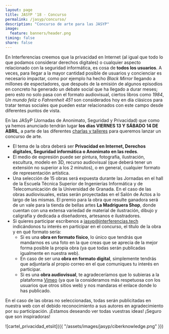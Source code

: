 ```yaml
---
layout: page
title: JASYP '18 - Concurso
permalink: /jasyp/concurso/
description: "Concurso de arte para las JASYP"
image:
  feature: banners/header.png
timing: false
share: false
---
```


En Interferencias creemos que la privacidad en Internet (al igual que todo lo que podamos considerar derechos digitales) o cualquier aspecto relacionado con la seguridad informática, es cosa de **todos los usuarios**. A veces, para llegar a la mayor cantidad posible de usuarios y concienciar es necesario impactar, como por ejemplo ha hecho *Black Mirror* llegando a millones de espectadores, que después de la emisión de algunos episodios en concreto ha generado un debate social que ha llegado a durar meses; pero esto no solo pasa con el formato audiovisual, ciertos libros como *1984*, *Un mundo feliz* o *Fahrenheit 451* son considerados hoy en día clásicos para tratar temas sociales que pueden estar relacionados con este campo desde diferentes puntos de vista.

En las JASyP (Jornadas de Anonimato, Seguridad y Privacidad) que como ya hemos anunciado tendrán lugar **los días VIERNES 13 Y SÁBADO 14 DE ABRIL**, a parte de las diferentes [charlas y talleres](https://interferencias.tech/jasyp/) para queremos lanzar un concurso de arte.

- El tema de la obra deberá ser **Privacidad en Internet, Derechos digitales, Seguridad informática o Anonimato en las redes**.
- El medio de expresión puede ser pintura, fotografía, ilustración, escultura, modelo en 3D, recurso audiovisual (que deberá tener un extensión no superior a los 2 minutos), o en general, cualquier formato de representación artística.
- Una selección de 15 obras será expuesta durante las Jornadas en el hall de la Escuela Técnica Superior de Ingenierías Informática y de Telecomunicación de la Universidad de Granada. En el caso de las obras audiovisuales, estas serán proyectadas en el Salón de Actos a lo largo de las mismas. El premio para la obra que resulte ganadora será de un vale para la tienda de bellas artes **La Madriguera Shop**, donde cuentan con una extensa variedad de material de ilustración, dibujo y caligrafía y dedicada a diseñadores, artesanos e ilustradores.
- Si quieres participar escríbenos a [jasyp@interferencias.tech](mailto:jasyp@interferencias.tech) indicándonos tu interés en participar en el concurso, el título de la obra y en qué formato sería:
  - Si es una **obra en formato físico**, lo único que tendrás que mandarnos es una foto en la que creas que se aprecia de la mejor forma posible la propia obra (ya que todas serán publicadas igualmente en nuestra web).
  - En caso de ser una **obra en formato digital**, simplemente tendrás que adjuntarla al propio correo en el que comuniques tu interés en participar.
  - Si es una **obra audiovisual**, te agradeceríamos que lo subieras a la plataforma [Vimeo](https://vimeo.com/es/) (ya que la consideramos más respetuosa con los usuarios que otros sitios web) y nos mandaras el enlace donde lo has publicado.

En el caso de las obras no seleccionadas, todas serán publicitadas en nuestra web con el debido reconocimiento a sus autores en agradecimiento por su participación. ¡Estamos deseando ver todas vuestras ideas! ¡Seguro que son inspiradoras!

![cartel_privacidad_etsiit]({{ "/assets/images/jasyp/ciberknowledge.png" }})
